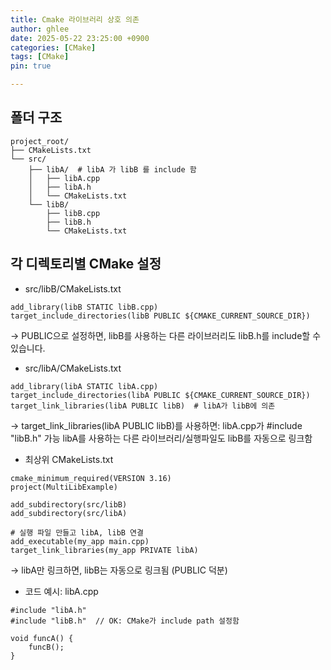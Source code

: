 ```yaml
---
title: Cmake 라이브러리 상호 의존
author: ghlee
date: 2025-05-22 23:25:00 +0900
categories: [CMake]
tags: [CMake]
pin: true

---
```


## 폴더 구조
```t
project_root/
├── CMakeLists.txt
└── src/
    ├── libA/  # libA 가 libB 를 include 함
    │   ├── libA.cpp
    │   ├── libA.h
    │   └── CMakeLists.txt
    └── libB/
        ├── libB.cpp
        ├── libB.h
        └── CMakeLists.txt
```

## 각 디렉토리별 CMake 설정
- src/libB/CMakeLists.txt 
```shell
add_library(libB STATIC libB.cpp)
target_include_directories(libB PUBLIC ${CMAKE_CURRENT_SOURCE_DIR})
```
→ PUBLIC으로 설정하면, libB를 사용하는 다른 라이브러리도 libB.h를 include할 수 있습니다.


- src/libA/CMakeLists.txt 
```shell
add_library(libA STATIC libA.cpp)
target_include_directories(libA PUBLIC ${CMAKE_CURRENT_SOURCE_DIR})
target_link_libraries(libA PUBLIC libB)  # libA가 libB에 의존
```
→ target_link_libraries(libA PUBLIC libB)를 사용하면:
  libA.cpp가 #include "libB.h" 가능
  libA를 사용하는 다른 라이브러리/실행파일도 libB를 자동으로 링크함


- 최상위 CMakeLists.txt   
```
cmake_minimum_required(VERSION 3.16)
project(MultiLibExample)

add_subdirectory(src/libB)
add_subdirectory(src/libA)

# 실행 파일 만들고 libA, libB 연결
add_executable(my_app main.cpp)
target_link_libraries(my_app PRIVATE libA)
```

→ libA만 링크하면, libB는 자동으로 링크됨 (PUBLIC 덕분)



- 코드 예시: libA.cpp 
```
#include "libA.h"
#include "libB.h"  // OK: CMake가 include path 설정함

void funcA() {
    funcB();
}
```
